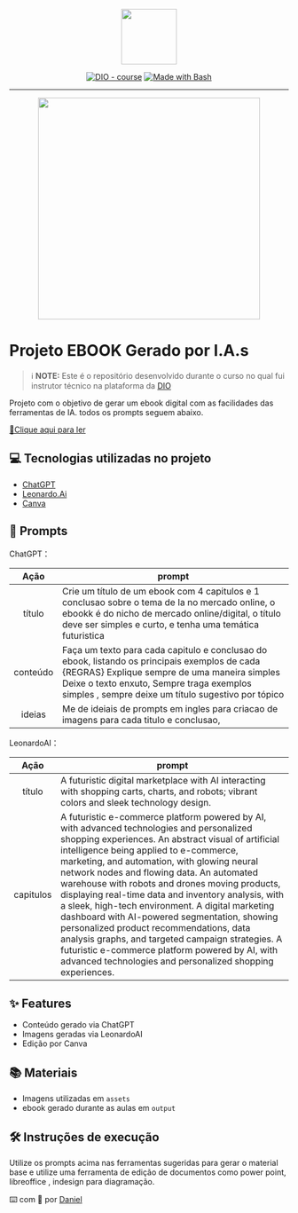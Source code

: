 <p align="center">
    <img width="100" src=".github/assets/banner.png">
</p>


<p align="center">
<a href="https://dio.me/"><img src="https://img.shields.io/badge/DIO-Course-28DA77?logo=youtube" alt="DIO - course"></a>
<a href="https://www.gnu.org/software/bash/" title="Go to Bash homepage"><img src="https://img.shields.io/badge/Prompt-Project-blue?logo=gnu-bash&amp;logoColor=white" alt="Made with Bash"></a></p>

-------


<p align="center">
<img 
    src="./assets/cover.png"
    width="400"  
/>
</p>

# Projeto EBOOK Gerado por I.A.s


 > ℹ️ **NOTE:** Este é o repositório desenvolvido durante o curso no qual fui instrutor técnico na plataforma da [DIO](https://dio.me)

Projeto com o objetivo de gerar um ebook digital com as facilidades das ferramentas de IA. todos os prompts
seguem abaixo.

<a href="https://github.com/dombolao/prompts-recipe-to-create-a-ebook/blob/main/output/IA%20no%20Mercado%20Online.pdf" title="View PDF now"> 📕Clique aqui para ler</a>

## 💻 Tecnologias utilizadas no projeto

- [ChatGPT](https://chat.openai.com/) 
- [Leonardo.Ai](https://app.leonardo.ai/)
- [Canva](https://www.canva.com/)

## 🧠 Prompts


ChatGPT：

|   Ação   | prompt                                                                                                                                                                                                                                                                         |
| :------: | ------------------------------------------------------------------------------------------------------------------------------------------------------------------------------------------------------------------------------------------------------------------------------ |
|  título  | Crie um título de um ebook com 4 capitulos e 1 conclusao sobre o tema de Ia no mercado online, o ebookk é do nicho de mercado online/digital, o título deve ser simples e curto, e tenha uma temática futuristica                                                              |
| conteúdo | Faça um texto para cada capitulo e conclusao do ebook, listando os principais exemplos de cada {REGRAS} Explique sempre de uma maneira simples Deixe o texto enxuto, Sempre traga exemplos simples , sempre deixe um título sugestivo por tópico                               |
| ideias   | Me de ideiais de prompts em ingles para criacao de imagens para cada titulo e conclusao,                                                                                                                                                                                       |


LeonardoAI：

|  Ação  | prompt                                                                                 |
| :----: | -------------------------------------------------------------------------------------- |
| título | A futuristic digital marketplace with AI interacting with shopping carts, charts, and robots; vibrant colors and sleek technology design.  |
| capitulos | A futuristic e-commerce platform powered by AI, with advanced technologies and personalized shopping experiences. An abstract visual of artificial intelligence being applied to e-commerce, marketing, and automation, with glowing neural network nodes and flowing data. An automated warehouse with robots and drones moving products, displaying real-time data and inventory analysis, with a sleek, high-tech environment. A digital marketing dashboard with AI-powered segmentation, showing personalized product recommendations, data analysis graphs, and targeted campaign strategies. A futuristic e-commerce platform powered by AI, with advanced technologies and personalized shopping experiences.  |


## ✨ Features

- Conteúdo gerado via ChatGPT
- Imagens geradas via LeonardoAI
- Edição por Canva

## 📚 Materiais

- Imagens utilizadas em `assets`
- ebook gerado durante as aulas em `output`

## 🛠️ Instruções de execução

Utilize os prompts acima nas ferramentas sugeridas para gerar o material base e utilize uma ferramenta de edição de documentos como power point, libreoffice , indesign para diagramação.



⌨️ com 💜 por [Daniel](https://github.com/dombolao)
